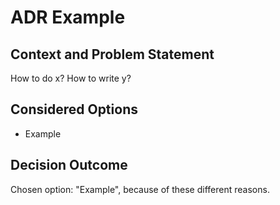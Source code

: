 # ADR Example

## Context and Problem Statement

How to do x?
How to write y?

## Considered Options

* Example

## Decision Outcome

Chosen option: "Example", because of these different reasons.
